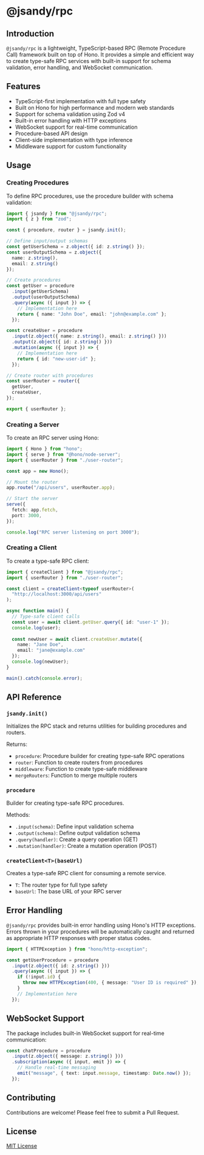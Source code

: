 # @jsandy/rpc

## Introduction

`@jsandy/rpc` is a lightweight, TypeScript-based RPC (Remote Procedure Call) framework built on top of Hono. It provides a simple and efficient way to create type-safe RPC services with built-in support for schema validation, error handling, and WebSocket communication.

## Features

- TypeScript-first implementation with full type safety
- Built on Hono for high performance and modern web standards
- Support for schema validation using Zod v4
- Built-in error handling with HTTP exceptions
- WebSocket support for real-time communication
- Procedure-based API design
- Client-side implementation with type inference
- Middleware support for custom functionality

## Usage

### Creating Procedures

To define RPC procedures, use the procedure builder with schema validation:

```typescript
import { jsandy } from "@jsandy/rpc";
import { z } from "zod";

const { procedure, router } = jsandy.init();

// Define input/output schemas
const getUserSchema = z.object({ id: z.string() });
const userOutputSchema = z.object({ 
  name: z.string(), 
  email: z.string() 
});

// Create procedures
const getUser = procedure
  .input(getUserSchema)
  .output(userOutputSchema)
  .query(async ({ input }) => {
    // Implementation here
    return { name: "John Doe", email: "john@example.com" };
  });

const createUser = procedure
  .input(z.object({ name: z.string(), email: z.string() }))
  .output(z.object({ id: z.string() }))
  .mutation(async ({ input }) => {
    // Implementation here
    return { id: "new-user-id" };
  });

// Create router with procedures
const userRouter = router({
  getUser,
  createUser,
});

export { userRouter };
```

### Creating a Server

To create an RPC server using Hono:

```typescript
import { Hono } from "hono";
import { serve } from "@hono/node-server";
import { userRouter } from "./user-router";

const app = new Hono();

// Mount the router
app.route("/api/users", userRouter.app);

// Start the server
serve({
  fetch: app.fetch,
  port: 3000,
});

console.log("RPC server listening on port 3000");
```

### Creating a Client

To create a type-safe RPC client:

```typescript
import { createClient } from "@jsandy/rpc";
import { userRouter } from "./user-router";

const client = createClient<typeof userRouter>(
  "http://localhost:3000/api/users"
);

async function main() {
  // Type-safe client calls
  const user = await client.getUser.query({ id: "user-1" });
  console.log(user);
  
  const newUser = await client.createUser.mutate({
    name: "Jane Doe",
    email: "jane@example.com"
  });
  console.log(newUser);
}

main().catch(console.error);
```

## API Reference

### `jsandy.init()`

Initializes the RPC stack and returns utilities for building procedures and routers.

Returns:

- `procedure`: Procedure builder for creating type-safe RPC operations
- `router`: Function to create routers from procedures
- `middleware`: Function to create type-safe middleware
- `mergeRouters`: Function to merge multiple routers

### `procedure`

Builder for creating type-safe RPC procedures.

Methods:

- `.input(schema)`: Define input validation schema
- `.output(schema)`: Define output validation schema  
- `.query(handler)`: Create a query operation (GET)
- `.mutation(handler)`: Create a mutation operation (POST)

### `createClient<T>(baseUrl)`

Creates a type-safe RPC client for consuming a remote service.

- `T`: The router type for full type safety
- `baseUrl`: The base URL of your RPC server

## Error Handling

`@jsandy/rpc` provides built-in error handling using Hono's HTTP exceptions. Errors thrown in your procedures will be automatically caught and returned as appropriate HTTP responses with proper status codes.

```typescript
import { HTTPException } from "hono/http-exception";

const getUserProcedure = procedure
  .input(z.object({ id: z.string() }))
  .query(async ({ input }) => {
    if (!input.id) {
      throw new HTTPException(400, { message: "User ID is required" });
    }
    // Implementation here
  });
```

## WebSocket Support

The package includes built-in WebSocket support for real-time communication:

```typescript
const chatProcedure = procedure
  .input(z.object({ message: z.string() }))
  .subscription(async ({ input, emit }) => {
    // Handle real-time messaging
    emit("message", { text: input.message, timestamp: Date.now() });
  });
```

## Contributing

Contributions are welcome! Please feel free to submit a Pull Request.

## License

[MIT License](LICENSE)

